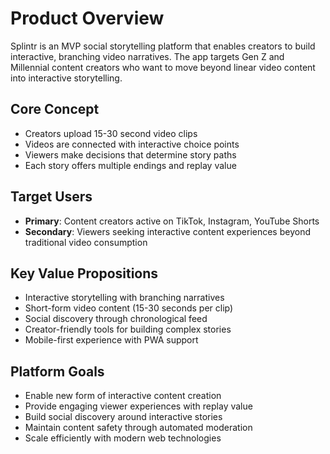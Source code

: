# Product Overview

Splintr is an MVP social storytelling platform that enables creators to build interactive, branching video narratives. The app targets Gen Z and Millennial content creators who want to move beyond linear video content into interactive storytelling.

## Core Concept
- Creators upload 15-30 second video clips
- Videos are connected with interactive choice points
- Viewers make decisions that determine story paths
- Each story offers multiple endings and replay value

## Target Users
- **Primary**: Content creators active on TikTok, Instagram, YouTube Shorts
- **Secondary**: Viewers seeking interactive content experiences beyond traditional video consumption

## Key Value Propositions
- Interactive storytelling with branching narratives
- Short-form video content (15-30 seconds per clip)
- Social discovery through chronological feed
- Creator-friendly tools for building complex stories
- Mobile-first experience with PWA support

## Platform Goals
- Enable new form of interactive content creation
- Provide engaging viewer experiences with replay value
- Build social discovery around interactive stories
- Maintain content safety through automated moderation
- Scale efficiently with modern web technologies